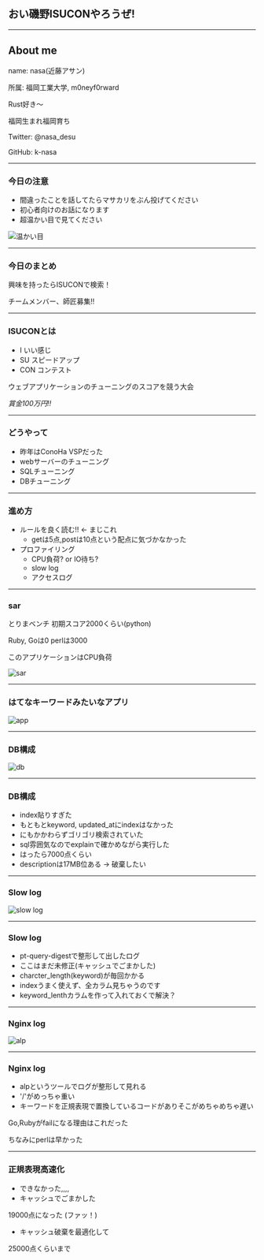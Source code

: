 ## おい磯野ISUCONやろうぜ!

---

## About me

name: nasa(近藤アサン)

所属: 福岡工業大学, m0neyf0rward

Rust好き〜

福岡生まれ福岡育ち

Twitter: @nasa_desu

GitHub: k-nasa

---

### 今日の注意
- 間違ったことを話してたらマサカリをぶん投げてください
- 初心者向けのお話になります
- 超温かい目で見てください

![温かい目](assets/atatakaime.gif)

---

### 今日のまとめ

興味を持ったらISUCONで検索！

チームメンバー、師匠募集!!

---

### ISUCONとは

- I   いい感じ
- SU  スピードアップ
- CON コンテスト

ウェブアプリケーションのチューニングのスコアを競う大会

*賞金100万円!!*

---

### どうやって
- 昨年はConoHa VSPだった
- webサーバーのチューニング
- SQLチューニング
- DBチューニング

---

### 進め方
- ルールを良く読む!! <- まじこれ
  - getは5点,postは10点という配点に気づかなかった
- プロファイリング
  - CPU負荷? or IO待ち?
  - slow log
  - アクセスログ

---

### sar

とりまベンチ 初期スコア2000くらい(python)

Ruby, Goは0 perlは3000

このアプリケーションはCPU負荷

![sar](assets/sar.png)

---

### はてなキーワードみたいなアプリ

![app](assets/app.png)

---
### DB構成

![db](assets/db.png)

---
### DB構成

- index貼りすぎた
- もともとkeyword, updated_atにindexはなかった
- にもかかわらずゴリゴリ検索されていた
- sql雰囲気なのでexplainで確かめながら実行した
- はったら7000点くらい
- descriptionは17MB位ある -> 破棄したい

---
### Slow log

![slow log](assets/slow_log.png)

---

### Slow log

- pt-query-digestで整形して出したログ
- ここはまだ未修正(キャッシュでごまかした)
- charcter_length(keyword)が毎回かかる
- indexうまく使えず、全カラム見ちゃうのです
- keyword_lenthカラムを作って入れておくで解決？


---

### Nginx log

![alp](assets/alp.png)

---

### Nginx log
- alpというツールでログが整形して見れる
- '/'がめっちゃ重い
- キーワードを正規表現で置換しているコードがありそこがめちゃめちゃ遅い

Go,Rubyがfailになる理由はこれだった

ちなみにperlは早かった

---

### 正規表現高速化

- できなかった,,,,
- キャッシュでごまかした

19000点になった (ファッ！)

- キャッシュ破棄を最適化して

25000点くらいまで
